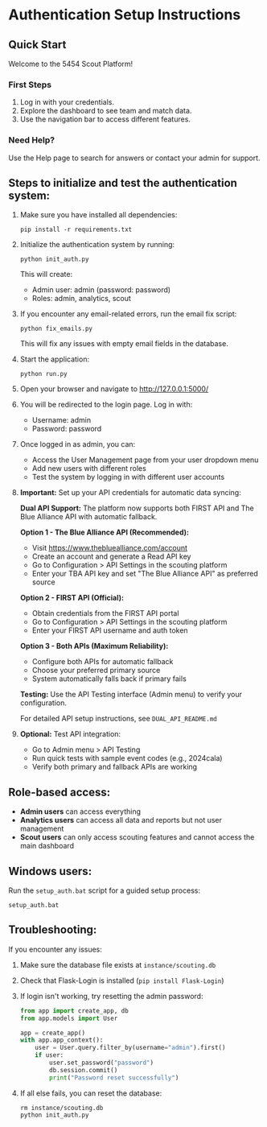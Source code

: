 # Authentication Setup Instructions

## Quick Start

Welcome to the 5454 Scout Platform!

### First Steps
1. Log in with your credentials.
2. Explore the dashboard to see team and match data.
3. Use the navigation bar to access different features.

### Need Help?
Use the Help page to search for answers or contact your admin for support.

## Steps to initialize and test the authentication system:

1. Make sure you have installed all dependencies:
   ```
   pip install -r requirements.txt
   ```

2. Initialize the authentication system by running:
   ```
   python init_auth.py
   ```
   This will create:
   - Admin user: admin (password: password)
   - Roles: admin, analytics, scout
   
3. If you encounter any email-related errors, run the email fix script:
   ```
   python fix_emails.py
   ```
   This will fix any issues with empty email fields in the database.

3. Start the application:
   ```
   python run.py
   ```

4. Open your browser and navigate to http://127.0.0.1:5000/

5. You will be redirected to the login page. Log in with:
   - Username: admin
   - Password: password

6. Once logged in as admin, you can:
   - Access the User Management page from your user dropdown menu
   - Add new users with different roles
   - Test the system by logging in with different user accounts

7. **Important:** Set up your API credentials for automatic data syncing:
   
   **Dual API Support:** The platform now supports both FIRST API and The Blue Alliance API with automatic fallback.
   
   **Option 1 - The Blue Alliance API (Recommended):**
   - Visit https://www.thebluealliance.com/account
   - Create an account and generate a Read API key
   - Go to Configuration > API Settings in the scouting platform
   - Enter your TBA API key and set "The Blue Alliance API" as preferred source
   
   **Option 2 - FIRST API (Official):**
   - Obtain credentials from the FIRST API portal
   - Go to Configuration > API Settings in the scouting platform
   - Enter your FIRST API username and auth token
   
   **Option 3 - Both APIs (Maximum Reliability):**
   - Configure both APIs for automatic fallback
   - Choose your preferred primary source
   - System automatically falls back if primary fails
   
   **Testing:** Use the API Testing interface (Admin menu) to verify your configuration.
   
   For detailed API setup instructions, see `DUAL_API_README.md`

8. **Optional:** Test API integration:
   - Go to Admin menu > API Testing
   - Run quick tests with sample event codes (e.g., 2024cala)
   - Verify both primary and fallback APIs are working

## Role-based access:

- **Admin users** can access everything
- **Analytics users** can access all data and reports but not user management
- **Scout users** can only access scouting features and cannot access the main dashboard

## Windows users:

Run the `setup_auth.bat` script for a guided setup process:
```
setup_auth.bat
```

## Troubleshooting:

If you encounter any issues:

1. Make sure the database file exists at `instance/scouting.db`
2. Check that Flask-Login is installed (`pip install Flask-Login`)
3. If login isn't working, try resetting the admin password:
   ```python
   from app import create_app, db
   from app.models import User
   
   app = create_app()
   with app.app_context():
       user = User.query.filter_by(username="admin").first()
       if user:
           user.set_password("password")
           db.session.commit()
           print("Password reset successfully")
   ```

4. If all else fails, you can reset the database:
   ```
   rm instance/scouting.db
   python init_auth.py
   ```
